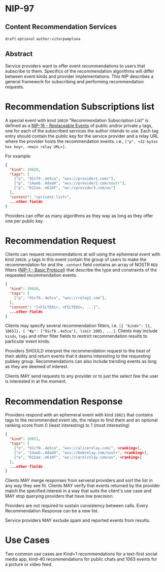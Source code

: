 NIP-97
======

Content Recommendation Services
-------------------------------

`draft` `optional` `author:vitorpamplona`

## Abstract

Service providers want to offer event recommendations to users that subscribe to them. Specifics of the recommendation algorithms will differ between event kinds and provider implementations. This NIP describes a general framework for subscribing and performing recommendation requests.

# Recommendation Subscriptions list

A special event with kind `10020` "Recommendation Subscription List" is defined as a [NIP-16 - Replaceable Events](16.md) of public and/or private `p` tags, one for each of the subscribed services the author intends to use. Each tag entry should contain the public key for the service provider and a relay URL where the provider hosts the recommendation events. i.e., `["p", <32-bytes hex key>, <main relay URL>]`.

For example:

```json
{
  "kind": 10020,
  "tags": [
    ["p", "91cf9..4e5ca", "wss://provider1.com/"],
    ["p", "14aeb..8dad4", "wss://provider2.com/nostr"],
    ["p", "612ae..e610f", "ws://provider3.com/ws"]
  ],
  "content": "<private list>",
  ...other fields
}
```

Providers can offer as many algorithms as they way as long as they offer one per public key. 

# Recommendation Request

Clients can request recommendations at will using the ephemeral event with kind `20020`. `p` tags in this event contain the group of users to make the recommendation for and the `.content` field contains an array of NOSTR `REQ` filters ([NIP-1 - Basic Protocol](1.md)) that describe the type and constraints of the requested recommendation events.

```json
{
  "kind": 20020,
  "tags": [
    ["p", "91cf9..4e5ca", "wss://relay1.com"],
  ],
  "content": "[<FILTER1>, <FILTER2>, ...]",
  ...other fields
}
```

Clients may specify several recommendation filters, i.e. `[{ "kinds": [1, 1065]}, { "#p": ["91cf9..4e5ca"], limit 200}, ...]`. Clients may include `kinds`, `tags` and other filter fields to restrict recommendation results to particular event kinds.

Providers SHOULD interpret the recommendation request to the best of their ability and return events that it deems interesting to the requesting pubkey group. Recommendations can also include trending events as long as they are deemed of interest.

Clients MAY send requests to any provider or to just the select few the user is interested in at the moment.

# Recommendation Response

Providers respond with an ephemeral event with kind `20021` that contains tags to the recommended event ids, the relays to find them and an optional ranking score from 0 (least interesting) to 1 (most interesting)

```json
{
  "kind": 20021,
  "tags": [
    ["e", "91cf9..4e5ca", "wss://alicerelay.com/", <ranking>],
    ["e", "14aeb..8dad4", "wss://bobrelay.com/nostr", <ranking>],
    ["e", "612ae..e610f", "ws://carolrelay.com/ws", <ranking>]
  ],
  ...other fields
}
```

Clients MAY merge responses from serveral providers and sort the list in any way they see fit. Clients MAY verify that events returned by the provider match the specified interest in a way that suits the client's use case and MAY stop querying providers that have low precision.

Providers are not required to sustain consistency between calls. Every Recommendation Response can be a new list.

Service providers MAY exclude spam and reported events from results.

# Use Cases

Two common use cases are Kind=1 recommendations for a text-first social media app, kind-40 recommendations for public chats and 1063 events for a picture or video feed.